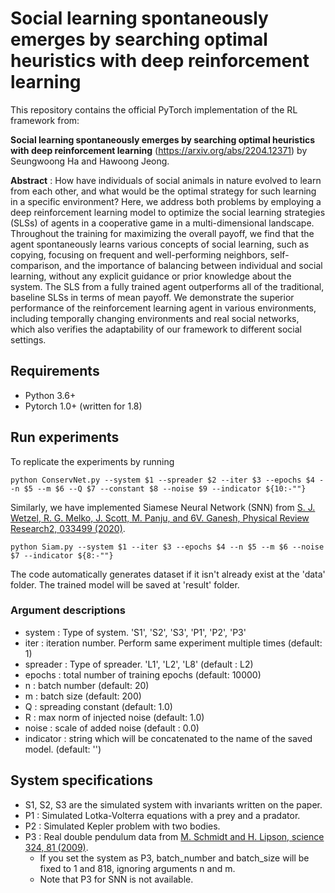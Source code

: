 # Social learning spontaneously emerges by searching optimal heuristics with deep reinforcement learning

This repository contains the official PyTorch implementation of the RL framework from:

**Social learning spontaneously emerges by searching optimal heuristics with deep reinforcement learning** (https://arxiv.org/abs/2204.12371)
by Seungwoong Ha and Hawoong Jeong.

**Abstract** : How have individuals of social animals in nature evolved to learn from each other, and what would be the optimal strategy for such learning in a specific environment? Here, we address both problems by employing a deep reinforcement learning model to optimize the social learning strategies (SLSs) of agents in a cooperative game in a multi-dimensional landscape. Throughout the training for maximizing the overall payoff, we find that the agent spontaneously learns various concepts of social learning, such as copying, focusing on frequent and well-performing neighbors, self-comparison, and the importance of balancing between individual and social learning, without any explicit guidance or prior knowledge about the system. The SLS from a fully trained agent outperforms all of the traditional, baseline SLSs in terms of mean payoff. We demonstrate the superior performance of the reinforcement learning agent in various environments, including temporally changing environments and real social networks, which also verifies the adaptability of our framework to different social settings. 

## Requirements
- Python 3.6+
- Pytorch 1.0+ (written for 1.8)

## Run experiments
To replicate the experiments by running
```
python ConservNet.py --system $1 --spreader $2 --iter $3 --epochs $4 --n $5 --m $6 --Q $7 --constant $8 --noise $9 --indicator ${10:-""} 

```
Similarly, we have implemented Siamese Neural Network (SNN) from  [S.  J.  Wetzel,  R.  G.  Melko,  J.  Scott,  M.  Panju,    and
6V. Ganesh, Physical Review Research2, 033499 (2020)](https://journals.aps.org/prresearch/abstract/10.1103/PhysRevResearch.2.033499).

```
python Siam.py --system $1 --iter $3 --epochs $4 --n $5 --m $6 --noise $7 --indicator ${8:-""} 

```

The code automatically generates dataset if it isn't already exist at the 'data' folder. The trained model will be saved at 'result' folder.

### Argument descriptions
- system : Type of system. 'S1', 'S2', 'S3', 'P1', 'P2', 'P3'
- iter : iteration number. Perform same experiment multiple times (default: 1)
- spreader : Type of spreader. 'L1', 'L2', 'L8' (default : L2)
- epochs : total number of training epochs (default: 10000) 
- n : batch number (default: 20)
- m : batch size (default: 200)
- Q : spreading constant (default: 1.0)
- R : max norm of injected noise (default: 1.0)
- noise : scale of added noise (default : 0.0)
- indicator : string which will be concatenated to the name of the saved model. (default: '')

## System specifications
- S1, S2, S3 are the simulated system with invariants written on the paper.
- P1 : Simulated Lotka-Volterra equations with a prey and a pradator.
- P2 : Simulated Kepler problem with two bodies.
- P3 : Real double pendulum data from [M. Schmidt and H. Lipson, science 324, 81 (2009)](https://science.sciencemag.org/content/324/5923/81).
  - If you set the system as P3, batch_number and batch_size will be fixed to 1 and 818, ignoring arguments n and m.
  - Note that P3 for SNN is not available.
